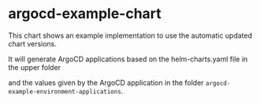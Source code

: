 # argocd-example-chart

This chart shows an example implementation to use the automatic updated chart versions.

It will generate ArgoCD applications based on the helm-charts.yaml file in the upper folder

and the values given by the ArgoCD application in the folder `argocd-example-environment-applications`.
